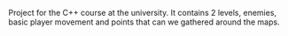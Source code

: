 Project for the C++ course at the university. It contains 2 levels, enemies, basic player movement and points that can we gathered around the maps.
